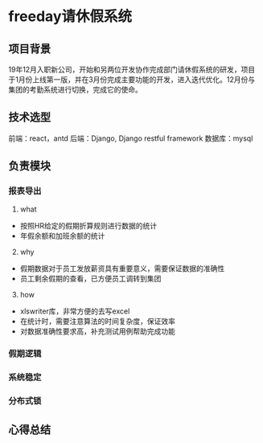 # freeday请休假系统

## 项目背景

19年12月入职新公司，开始和另两位开发协作完成部门请休假系统的研发，项目于1月份上线第一版，并在3月份完成主要功能的开发，进入迭代优化。12月份与集团的考勤系统进行切换，完成它的使命。

## 技术选型

前端：react，antd
后端：Django, Django restful framework
数据库：mysql

## 负责模块

### 报表导出

1. what
- 按照HR给定的假期折算规则进行数据的统计
- 年假余额和加班余额的统计

2. why
- 假期数据对于员工发放薪资具有重要意义，需要保证数据的准确性
- 员工剩余假期的查看，已方便员工调转到集团

3. how
- xlswriter库，非常方便的去写excel
- 在统计时，需要注意算法的时间复杂度，保证效率
- 对数据准确性要求高，补充测试用例帮助完成功能






### 假期逻辑



### 系统稳定



### 分布式锁



## 心得总结
